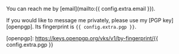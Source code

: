 You can reach me by [email](mailto:{{ config.extra.email }}).

If you would like to message me privately, please use my [PGP key][openpgp]. Its
fingerprint is `{{ config.extra.pgp }}`.

[openpgp]: https://keys.openpgp.org/vks/v1/by-fingerprint/{{ config.extra.pgp }}

